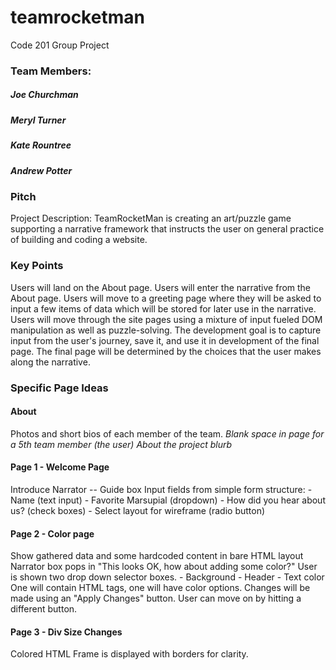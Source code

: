 # teamrocketman
Code 201 Group Project

### Team Members:

##### Joe Churchman
##### Meryl Turner
##### Kate Rountree
##### Andrew Potter

### Pitch

Project Description: TeamRocketMan is creating an art/puzzle game supporting a narrative framework that instructs the user on general practice of building and coding a website.

### Key Points

Users will land on the About page.
Users will enter the narrative from the About page.
Users will move to a greeting page where they will be asked to input a few items of data which will be stored for later use in the narrative.
Users will move through the site pages using a mixture of input fueled DOM manipulation as well as puzzle-solving.
The development goal is to capture input from the user's journey, save it, and use it in development of the final page.
The final page will be determined by the choices that the user makes along the narrative.

### Specific Page Ideas

#### About
Photos and short bios of each member of the team.
*Blank space in page for a 5th team member (the user)*
*About the project blurb*

#### Page 1 - Welcome Page
Introduce Narrator -- Guide box
Input fields from simple form structure:
    - Name (text input)
    - Favorite Marsupial (dropdown)
    - How did you hear about us? (check boxes)
    - Select layout for wireframe (radio button)

#### Page 2 - Color page
Show gathered data and some hardcoded content in bare HTML layout
Narrator box pops in "This looks OK, how about adding some color?"
User is shown two drop down selector boxes.
    - Background
    - Header
    - Text color
One will contain HTML tags, one will have color options.
Changes will be made using an "Apply Changes" button.
User can move on by hitting a different button.

#### Page 3 - Div Size Changes
Colored HTML Frame is displayed with borders for clarity.
